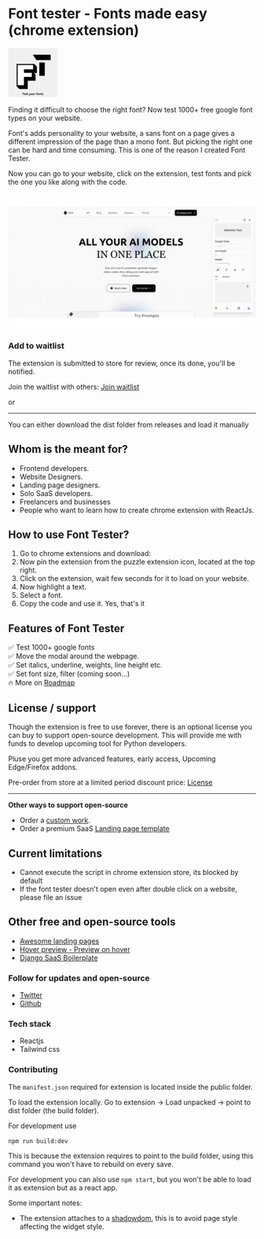 # Font tester - Fonts made easy (chrome extension)


<p><img src="./public/logos/logox500.png" alt="font tester logo" width="100" height="100"></p>

Finding it difficult to choose the right font? 
Now test 1000+ free google font types on your website.

Font's adds personality to your website, a sans font on a page gives a different impression
of the page than a mono font. But picking the right one can be hard and time consuming. This is
one of the reason I created Font Tester. 

Now you can go to your website, click on the extension, test fonts and pick the one you like along with the code.

![font tester demo](./docs/demo/font-tester.gif)

### Add to waitlist

The extension is submitted to store for review, once its done, you'll be notified. 

Join the waitlist with others: [Join waitlist](https://getwaitlist.com/waitlist/19742)

or 

---
You can either download the dist folder from releases and load it manually


## Whom is the meant for?
* Frontend developers.
* Website Designers.
* Landing page designers.
* Solo SaaS developers.
* Freelancers and businesses
* People who want to learn how to create chrome extension with ReactJs.

## How to use Font Tester?
1. Go to chrome extensions and download: 
2. Now pin the extension from the puzzle extension icon, located at the top right.
3. Click on the extension, wait few seconds for it to load on your website.
4. Now highlight a text.
5. Select a font.
6. Copy the code and use it. Yes, that's it

## Features of Font Tester
✅ Test 1000+ google fonts <br>
✅ Move the modal around the webpage. <br>
✅ Set italics, underline, weights, line height etc. <br>
✅ Set font size, filter (coming soon...)<br>
🔥 More on [Roadmap](roadmap.md)

## License / support

Though the extension is free to use forever, there is an optional license you can buy to support open-source development. This will provide me with funds to develop upcoming tool for Python developers.

Pluse you get more advanced features, early access, Upcoming Edge/Firefox addons.

Pre-order from store at a limited period discount price: [License](https://foxcraft.gumroad.com/l/font-tester/preorder)

---
**Other ways to support open-source**

* Order a [custom work](https://tally.so/r/woO0Kx).
* Order a premium SaaS [Landing page template](https://foxcraft.gumroad.com/l/ai-saas-landingpage/saasboost)


## Current limitations
* Cannot execute the script in chrome extension store, its blocked by default
* If the font tester doesn't open even after double click on a website, please file an issue


## Other free and open-source tools

* [Awesome landing pages](https://github.com/PaulleDemon/awesome-landing-pages)
* [Hover preview - Preview on hover](https://github.com/PaulleDemon/Hover-Preview)
* [Django SaaS Boilerplate](https://github.com/PaulleDemon/Django-SAAS-Boilerplate)


### Follow for updates and open-source

* [Twitter](https://twitter.com)
* [Github](https://github.com/PaulleDemon)


### Tech stack
* Reactjs
* Tailwind css


### Contributing

The `manifest.json` required for extension is located inside the public folder.

To load the extension locally. Go to extension -> Load unpacked -> point to dist folder (the build folder).

For development use
```
npm run build:dev
```
This is because the extension requires to point to the build folder, using this command you
won't have to rebuild on every save.

For development you can also use 
`npm start`, but you won't be able to load it as extension but as a react app.

Some important notes:
* The extension attaches to a [shadowdom](https://developer.mozilla.org/en-US/docs/Web/API/Web_components/Using_shadow_DOM), this is to avoid page style affecting the widget style.